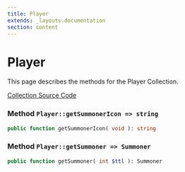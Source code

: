 ```yaml
---
title: Player
extends: _layouts.documentation
section: content
---
```


# Player

This page describes the methods for the Player Collection.

[Collection Source Code](https://github.com/supergrecko/RiotQuest/blob/master/src/RiotQuest/Components/Collections/Player.php)

### Method <code>Player::getSummonerIcon => string</code>

```php
public function getSummonerIcon( void ): string
```
    
### Method <code>Player::getSummoner => Summoner</code>

```php
public function getSummoner( int $ttl ): Summoner
```
    
